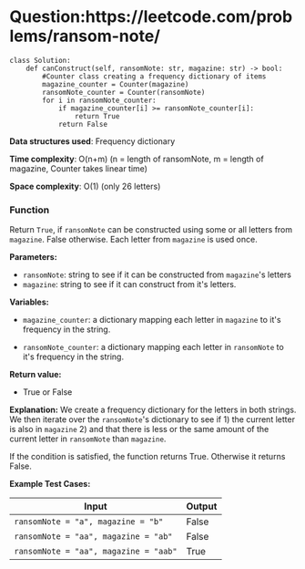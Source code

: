 <h1>Question:https://leetcode.com/problems/ransom-note/</h1>

```
class Solution:
    def canConstruct(self, ransomNote: str, magazine: str) -> bool:
        #Counter class creating a frequency dictionary of items
        magazine_counter = Counter(magazine)
        ransomNote_counter = Counter(ransomNote)
        for i in ransomNote_counter:
            if magazine_counter[i] >= ransomNote_counter[i]:
                return True
            return False
```

**Data structures used**: Frequency dictionary

**Time complexity**: O(n+m) (n = length of ransomNote, m = length of magazine, Counter takes linear time)

**Space complexity**: O(1) (only 26 letters)

<h3>Function</h3>
Return <code>True</code>, if <code>ransomNote</code> can be constructed using some or all letters from <code>magazine</code>. False otherwise. Each letter from <code>magazine</code> is used once.


**Parameters:**
- <code>ransomNote</code>: string to see if it can be constructed from <code>magazine</code>'s letters
- <code>magazine</code>: string to see if it can construct <ransomNote> from it's letters.

**Variables:**
- <code>magazine_counter</code>: a dictionary mapping each letter in <code>magazine</code> to it's frequency in the string.

- <code>ransomNote_counter</code>: a dictionary mapping each letter in <code>ransomNote</code> to it's frequency in the string.

**Return value:**
- True or False

**Explanation:**
We create a frequency dictionary for the letters in both strings. We then iterate over the <code>ransomNote</code>'s dictionary to see if 1) the current letter is also in <code>magazine</code> 2) and that there is less or the same amount of the current letter in <code>ransomNote</code> than <code>magazine</code>.

If the condition is satisfied, the function returns True. Otherwise it returns False.

**Example Test Cases:**


| Input  | Output |
| ------------- | ------------- |
| <code>ransomNote = "a", magazine = "b"</code>  | False  |
| <code>ransomNote = "aa", magazine = "ab"</code>  | False  |
| <code>ransomNote = "aa", magazine = "aab"</code> | True |
